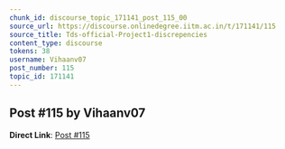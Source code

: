 ```yaml
---
chunk_id: discourse_topic_171141_post_115_00
source_url: https://discourse.onlinedegree.iitm.ac.in/t/171141/115
source_title: Tds-official-Project1-discrepencies
content_type: discourse
tokens: 38
username: Vihaanv07
post_number: 115
topic_id: 171141
---
```


## Post #115 by Vihaanv07

**Direct Link**: [Post #115](https://discourse.onlinedegree.iitm.ac.in/t/171141/115)
